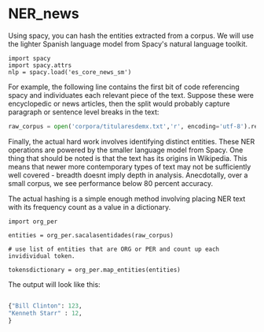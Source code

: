 # NER_news

Using spacy, you can hash the entities extracted from a corpus. We will use the lighter Spanish language model from Spacy's natural language toolkit. 
```
import spacy
import spacy.attrs
nlp = spacy.load('es_core_news_sm')
```

For example, the following line contains the first bit of code referencing spacy and individuates each relevant piece of the text. Suppose these were encyclopedic or 
news articles, then the split would probably capture paragraph or sentence level breaks in the text: 

``` python
raw_corpus = open('corpora/titularesdemx.txt','r', encoding='utf-8').read().split("\n")[1:]
```
Finally, the actual hard work involves identifying distinct entities. These NER operations are powered by the smaller language model from Spacy. One thing that should be noted is that the text has its origins in Wikipedia. This means that newer more contemporary types of text may not be sufficiently well covered - breadth doesnt imply depth in analysis. Anecdotally, over a small corpus, we see performance below 80 percent accuracy. 

The actual hashing is a simple enough method involving placing NER text with its frequency count as a value in a dictionary.

```
import org_per

entities = org_per.sacalasentidades(raw_corpus)
 
# use list of entities that are ORG or PER and count up each invidividual token.     

tokensdictionary = org_per.map_entities(entities) 
 ```
 
 The output will look like this: 
 
 ```python 
 
 {"Bill Clinton": 123,
 "Kenneth Starr" : 12,
 }
 
 ```
